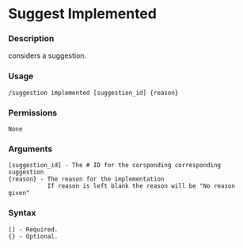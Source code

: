 # Suggest Implemented

### **Description**

considers a suggestion.

### Usage

```
/suggestion implemented [suggestion_id] {reason}
```

### Permissions

```
None
```

### Arguments

```
[suggestion_id] - The # ID for the corsponding corresponding suggestion
{reason} - The reason for the implementation
           If reason is left blank the reason will be "No reason given"
```

### Syntax

```
[] - Required.
{} - Optional.
```
